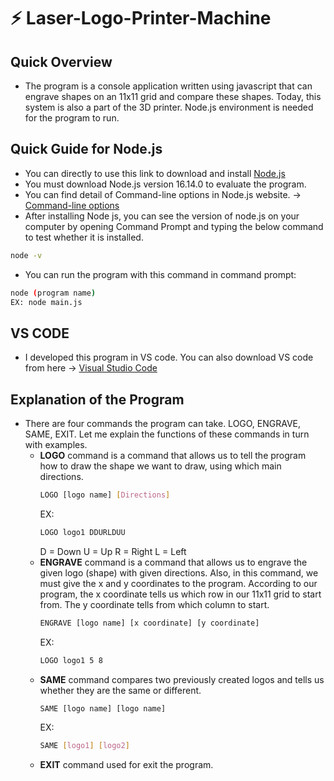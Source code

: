 # ⚡ Laser-Logo-Printer-Machine

## Quick Overview
- The program is a console application written using javascript that can engrave shapes on an 11x11 grid and compare these shapes. Today, this system is also a part of the 3D printer. Node.js environment is needed for the program to run.

## Quick Guide for Node.js
- You can directly to use this link to download and install [Node.js](https://nodejs.org/en/)
- You must download Node.js version 16.14.0 to evaluate the program.
- You can find detail of Command-line options in Node.js website. -> [Command-line options](https://nodejs.org/dist/latest-v16.x/docs/api/cli.html)
- After installing Node js, you can see the version of node.js on your computer by opening Command Prompt and typing the below command to test whether it is installed.
```bash
node -v
```
- You can run the program with this command in command prompt:
```bash
node (program name)
EX: node main.js
```

## VS CODE
- I developed this program in VS code. You can also download VS code from here -> [Visual Studio Code](https://code.visualstudio.com/download)

## Explanation of the Program
- There are four commands the program can take. LOGO, ENGRAVE, SAME, EXIT. Let me explain the functions of these commands in turn with examples.
  - **LOGO** command is a command that allows us to tell the program how to draw the shape we want to draw, using which main directions.
    ```bash
    LOGO [logo name] [Directions]
    ```
    EX: 
    ```bash
    LOGO logo1 DDURLDUU
    ```
    D = Down
    U = Up
    R = Right
    L = Left
  - **ENGRAVE** command is a command that allows us to engrave the given logo (shape) with given directions. Also, in this command, we must give the x and y coordinates to the program. According to our program, the x coordinate tells us which row in our 11x11 grid to start from. The y coordinate tells from which column to start.
    ```bash
    ENGRAVE [logo name] [x coordinate] [y coordinate]
    ```
    EX:
    ```bash
    LOGO logo1 5 8
    ```
  - **SAME** command compares two previously created logos and tells us whether they are the same or different.
    ```bash
    SAME [logo name] [logo name]
    ```
    EX:
    ```bash
    SAME [logo1] [logo2]
    ```
  - **EXIT** command used for exit the program.
